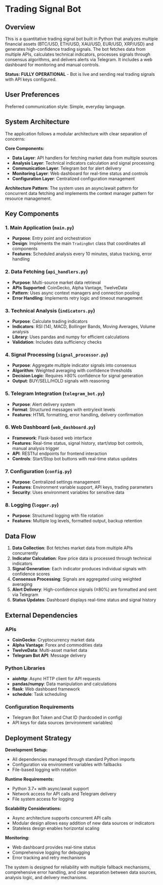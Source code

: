 # Trading Signal Bot

## Overview

This is a quantitative trading signal bot built in Python that analyzes multiple financial assets (BTC/USD, ETH/USD, XAU/USD, EUR/USD, XRP/USD) and generates high-confidence trading signals. The bot fetches data from multiple APIs, calculates technical indicators, processes signals through consensus algorithms, and delivers alerts via Telegram. It includes a web dashboard for monitoring and manual controls.

**Status: FULLY OPERATIONAL** - Bot is live and sending real trading signals with API keys configured.

## User Preferences

Preferred communication style: Simple, everyday language.

## System Architecture

The application follows a modular architecture with clear separation of concerns:

**Core Components:**
- **Data Layer**: API handlers for fetching market data from multiple sources
- **Analysis Layer**: Technical indicators calculation and signal processing
- **Communication Layer**: Telegram bot for alert delivery
- **Monitoring Layer**: Web dashboard for real-time status and controls
- **Configuration Layer**: Centralized configuration management

**Architecture Pattern**: The system uses an async/await pattern for concurrent data fetching and implements the context manager pattern for resource management.

## Key Components

### 1. Main Application (`main.py`)
- **Purpose**: Entry point and orchestration
- **Design**: Implements the main `TradingBot` class that coordinates all components
- **Features**: Scheduled analysis every 10 minutes, status tracking, error handling

### 2. Data Fetching (`api_handlers.py`)
- **Purpose**: Multi-source market data retrieval
- **APIs Supported**: CoinGecko, Alpha Vantage, TwelveData
- **Pattern**: Uses async context managers and connection pooling
- **Error Handling**: Implements retry logic and timeout management

### 3. Technical Analysis (`indicators.py`)
- **Purpose**: Calculate trading indicators
- **Indicators**: RSI (14), MACD, Bollinger Bands, Moving Averages, Volume analysis
- **Library**: Uses pandas and numpy for efficient calculations
- **Validation**: Includes data sufficiency checks

### 4. Signal Processing (`signal_processor.py`)
- **Purpose**: Aggregate multiple indicator signals into consensus
- **Algorithm**: Weighted averaging with confidence thresholds
- **Decision Logic**: Requires ≥80% confidence for signal generation
- **Output**: BUY/SELL/HOLD signals with reasoning

### 5. Telegram Integration (`telegram_bot.py`)
- **Purpose**: Alert delivery system
- **Format**: Structured messages with entry/exit levels
- **Features**: HTML formatting, error handling, delivery confirmation

### 6. Web Dashboard (`web_dashboard.py`)
- **Framework**: Flask-based web interface
- **Features**: Real-time status, signal history, start/stop bot controls, manual analysis trigger
- **API**: RESTful endpoints for frontend interaction
- **Controls**: Start/Stop bot buttons with real-time status updates

### 7. Configuration (`config.py`)
- **Purpose**: Centralized settings management
- **Features**: Environment variable support, API keys, trading parameters
- **Security**: Uses environment variables for sensitive data

### 8. Logging (`logger.py`)
- **Purpose**: Structured logging with file rotation
- **Features**: Multiple log levels, formatted output, backup retention

## Data Flow

1. **Data Collection**: Bot fetches market data from multiple APIs concurrently
2. **Indicator Calculation**: Raw price data is processed through technical indicators
3. **Signal Generation**: Each indicator produces individual signals with confidence scores
4. **Consensus Processing**: Signals are aggregated using weighted averaging
5. **Alert Delivery**: High-confidence signals (≥80%) are formatted and sent via Telegram
6. **Status Updates**: Dashboard displays real-time status and signal history

## External Dependencies

### APIs
- **CoinGecko**: Cryptocurrency market data
- **Alpha Vantage**: Forex and commodities data
- **TwelveData**: Multi-asset market data
- **Telegram Bot API**: Message delivery

### Python Libraries
- **aiohttp**: Async HTTP client for API requests
- **pandas/numpy**: Data manipulation and calculations
- **flask**: Web dashboard framework
- **schedule**: Task scheduling

### Configuration Requirements
- Telegram Bot Token and Chat ID (hardcoded in config)
- API keys for data sources (environment variables)

## Deployment Strategy

**Development Setup:**
- All dependencies managed through standard Python imports
- Configuration via environment variables with fallbacks
- File-based logging with rotation

**Runtime Requirements:**
- Python 3.7+ with async/await support
- Network access for API calls and Telegram delivery
- File system access for logging

**Scalability Considerations:**
- Async architecture supports concurrent API calls
- Modular design allows easy addition of new data sources or indicators
- Stateless design enables horizontal scaling

**Monitoring:**
- Web dashboard provides real-time status
- Comprehensive logging for debugging
- Error tracking and retry mechanisms

The system is designed for reliability with multiple fallback mechanisms, comprehensive error handling, and clear separation between data sources, analysis logic, and delivery mechanisms.